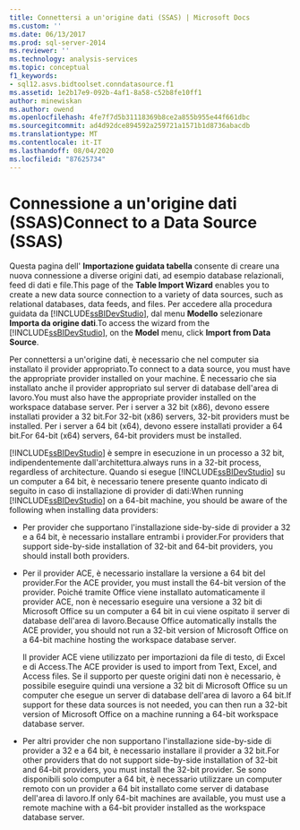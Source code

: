 ```yaml
---
title: Connettersi a un'origine dati (SSAS) | Microsoft Docs
ms.custom: ''
ms.date: 06/13/2017
ms.prod: sql-server-2014
ms.reviewer: ''
ms.technology: analysis-services
ms.topic: conceptual
f1_keywords:
- sql12.asvs.bidtoolset.conndatasource.f1
ms.assetid: 1e2b17e9-092b-4af1-8a58-c52b8fe10ff1
author: minewiskan
ms.author: owend
ms.openlocfilehash: 4fe7f7d5b31118369b8ce2a855b955e44f661dbc
ms.sourcegitcommit: ad4d92dce894592a259721a1571b1d8736abacdb
ms.translationtype: MT
ms.contentlocale: it-IT
ms.lasthandoff: 08/04/2020
ms.locfileid: "87625734"
---
```

# <a name="connect-to-a-data-source-ssas"></a><span data-ttu-id="438fb-102">Connessione a un'origine dati (SSAS)</span><span class="sxs-lookup"><span data-stu-id="438fb-102">Connect to a Data Source (SSAS)</span></span>
  <span data-ttu-id="438fb-103">Questa pagina dell' **Importazione guidata tabella** consente di creare una nuova connessione a diverse origini dati, ad esempio database relazionali, feed di dati e file.</span><span class="sxs-lookup"><span data-stu-id="438fb-103">This page of the **Table Import Wizard** enables you to create a new data source connection to a variety of data sources, such as relational databases, data feeds, and files.</span></span> <span data-ttu-id="438fb-104">Per accedere alla procedura guidata da [!INCLUDE[ssBIDevStudio](../includes/ssbidevstudio-md.md)], dal menu **Modello** selezionare **Importa da origine dati**.</span><span class="sxs-lookup"><span data-stu-id="438fb-104">To access the wizard from the [!INCLUDE[ssBIDevStudio](../includes/ssbidevstudio-md.md)], on the **Model** menu, click **Import from Data Source**.</span></span>  
  
 <span data-ttu-id="438fb-105">Per connettersi a un'origine dati, è necessario che nel computer sia installato il provider appropriato.</span><span class="sxs-lookup"><span data-stu-id="438fb-105">To connect to a data source, you must have the appropriate provider installed on your machine.</span></span> <span data-ttu-id="438fb-106">È necessario che sia installato anche il provider appropriato sul server di database dell'area di lavoro.</span><span class="sxs-lookup"><span data-stu-id="438fb-106">You must also have the appropriate provider installed on the workspace database server.</span></span> <span data-ttu-id="438fb-107">Per i server a 32 bit (x86), devono essere installati provider a 32 bit.</span><span class="sxs-lookup"><span data-stu-id="438fb-107">For 32-bit (x86) servers, 32-bit providers must be installed.</span></span> <span data-ttu-id="438fb-108">Per i server a 64 bit (x64), devono essere installati provider a 64 bit.</span><span class="sxs-lookup"><span data-stu-id="438fb-108">For 64-bit (x64) servers, 64-bit providers must be installed.</span></span>  
  
 [!INCLUDE[ssBIDevStudio](../includes/ssbidevstudio-md.md)] <span data-ttu-id="438fb-109">è sempre in esecuzione in un processo a 32 bit, indipendentemente dall'architettura.</span><span class="sxs-lookup"><span data-stu-id="438fb-109">always runs in a 32-bit process, regardless of architecture.</span></span> <span data-ttu-id="438fb-110">Quando si esegue [!INCLUDE[ssBIDevStudio](../includes/ssbidevstudio-md.md)] su un computer a 64 bit, è necessario tenere presente quanto indicato di seguito in caso di installazione di provider di dati:</span><span class="sxs-lookup"><span data-stu-id="438fb-110">When running [!INCLUDE[ssBIDevStudio](../includes/ssbidevstudio-md.md)] on a 64-bit machine, you should be aware of the following when installing data providers:</span></span>  
  
-   <span data-ttu-id="438fb-111">Per provider che supportano l'installazione side-by-side di provider a 32 e a 64 bit, è necessario installare entrambi i provider.</span><span class="sxs-lookup"><span data-stu-id="438fb-111">For providers that support side-by-side installation of 32-bit and 64-bit providers, you should install both providers.</span></span>  
  
-   <span data-ttu-id="438fb-112">Per il provider ACE, è necessario installare la versione a 64 bit del provider.</span><span class="sxs-lookup"><span data-stu-id="438fb-112">For the ACE provider, you must install the 64-bit version of the provider.</span></span> <span data-ttu-id="438fb-113">Poiché tramite Office viene installato automaticamente il provider ACE, non è necessario eseguire una versione a 32 bit di Microsoft Office su un computer a 64 bit in cui viene ospitato il server di database dell'area di lavoro.</span><span class="sxs-lookup"><span data-stu-id="438fb-113">Because Office automatically installs the ACE provider, you should not run a 32-bit version of Microsoft Office on a 64-bit machine hosting the workspace database server.</span></span>  
  
     <span data-ttu-id="438fb-114">Il provider ACE viene utilizzato per importazioni da file di testo, di Excel e di Access.</span><span class="sxs-lookup"><span data-stu-id="438fb-114">The ACE provider is used to import from Text, Excel, and Access files.</span></span> <span data-ttu-id="438fb-115">Se il supporto per queste origini dati non è necessario, è possibile eseguire quindi una versione a 32 bit di Microsoft Office su un computer che esegue un server di database dell'area di lavoro a 64 bit.</span><span class="sxs-lookup"><span data-stu-id="438fb-115">If support for these data sources is not needed, you can then run a 32-bit version of Microsoft Office on a machine running a 64-bit workspace database server.</span></span>  
  
-   <span data-ttu-id="438fb-116">Per altri provider che non supportano l'installazione side-by-side di provider a 32 e a 64 bit, è necessario installare il provider a 32 bit.</span><span class="sxs-lookup"><span data-stu-id="438fb-116">For other providers that do not support side-by-side installation of 32-bit and 64-bit providers, you must install the 32-bit provider.</span></span> <span data-ttu-id="438fb-117">Se sono disponibili solo computer a 64 bit, è necessario utilizzare un computer remoto con un provider a 64 bit installato come server di database dell'area di lavoro.</span><span class="sxs-lookup"><span data-stu-id="438fb-117">If only 64-bit machines are available, you must use a remote machine with a 64-bit provider installed as the workspace database server.</span></span>  
  
  
